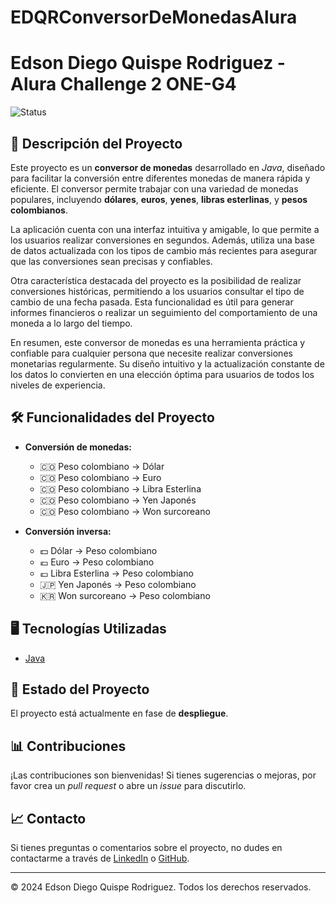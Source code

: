 # EDQRConversorDeMonedasAlura
# Edson Diego Quispe Rodriguez - Alura Challenge 2 ONE-G4

![Status](https://img.shields.io/badge/STATUS-DEPLOY-green)

## 🔗 Descripción del Proyecto

Este proyecto es un **conversor de monedas** desarrollado en *Java*, diseñado para facilitar la conversión entre diferentes monedas de manera rápida y eficiente. El conversor permite trabajar con una variedad de monedas populares, incluyendo **dólares**, **euros**, **yenes**, **libras esterlinas**, y **pesos colombianos**.

La aplicación cuenta con una interfaz intuitiva y amigable, lo que permite a los usuarios realizar conversiones en segundos. Además, utiliza una base de datos actualizada con los tipos de cambio más recientes para asegurar que las conversiones sean precisas y confiables.

Otra característica destacada del proyecto es la posibilidad de realizar conversiones históricas, permitiendo a los usuarios consultar el tipo de cambio de una fecha pasada. Esta funcionalidad es útil para generar informes financieros o realizar un seguimiento del comportamiento de una moneda a lo largo del tiempo.

En resumen, este conversor de monedas es una herramienta práctica y confiable para cualquier persona que necesite realizar conversiones monetarias regularmente. Su diseño intuitivo y la actualización constante de los datos lo convierten en una elección óptima para usuarios de todos los niveles de experiencia.

## 🛠️ Funcionalidades del Proyecto

- **Conversión de monedas:**
  - 🇨🇴 Peso colombiano → Dólar
  - 🇨🇴 Peso colombiano → Euro
  - 🇨🇴 Peso colombiano → Libra Esterlina
  - 🇨🇴 Peso colombiano → Yen Japonés
  - 🇨🇴 Peso colombiano → Won surcoreano

- **Conversión inversa:**
  - 💵 Dólar → Peso colombiano
  - 💶 Euro → Peso colombiano
  - 💷 Libra Esterlina → Peso colombiano
  - 🇯🇵 Yen Japonés → Peso colombiano
  - 🇰🇷 Won surcoreano → Peso colombiano

## 🖥️ Tecnologías Utilizadas

- [Java](https://www.java.com/)

## 🌟 Estado del Proyecto

El proyecto está actualmente en fase de **despliegue**.

## 📊 Contribuciones

¡Las contribuciones son bienvenidas! Si tienes sugerencias o mejoras, por favor crea un *pull request* o abre un *issue* para discutirlo.

## 📈 Contacto

Si tienes preguntas o comentarios sobre el proyecto, no dudes en contactarme a través de [LinkedIn](https://www.linkedin.com/in/edsondiegoquisperodriguez/) o [GitHub](https://github.com/EdsonDiegoQuispeRodriguez).

---

© 2024 Edson Diego Quispe Rodriguez. Todos los derechos reservados.

